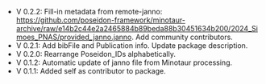 - V 0.2.2: Fill-in metadata from remote-janno: https://github.com/poseidon-framework/minotaur-archive/raw/e14b2c44e2a2465884b89beda88b30451634b200/2024_Simoes_PNAS/provided_janno.janno. Add community contributors.
- V 0.2.1: Add bibFile and Publication info. Update package description.
- V 0.2.0: Rearrange Poseidon_IDs alphabetically.
- V 0.1.2: Automatic update of janno file from Minotaur processing.
- V 0.1.1: Added self as contributor to package.
